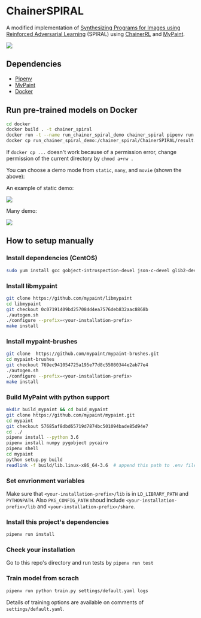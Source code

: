 # ChainerSPIRAL

A modified implementation of [Synthesizing Programs for Images using Reinforced Adversarial Learning](https://arxiv.org/abs/1804.01118) (SPIRAL) using [ChainerRL](https://github.com/chainer/chainerrl) and [MyPaint](https://github.com/mypaint/mypaint).

![](images/movie.gif)

## Dependencies

- [Pipenv](https://pipenv.readthedocs.io/en/latest/)
- [MyPaint](https://github.com/mypaint/mypaint)
- [Docker](https://www.docker.com/)

## Run pre-trained models on Docker

```bash
cd docker
docker build . -t chainer_spiral
docker run -t --name run_chainer_spiral_demo chainer_spiral pipenv run python demo.py movie trained_models/quickdraw/68976000 result.mp4 --without_dataset
docker cp run_chainer_spiral_demo:/chainer_spiral/ChainerSPIRAL/result.mp4 .
```

If `docker cp ...` doesn't work because of a permission error, change permission of the current directory by `chmod a+rw .`

You can choose a demo mode from `static`, `many`, and `movie` (shown the above):

An example of static demo:

![](images/static.png)

Many demo:

![](images/many.png)


## How to setup manually

### Install dependencies (CentOS)

```bash
sudo yum install gcc gobject-introspection-devel json-c-devel glib2-devel git python autoconf intltool gettext libtool swig python-setuptools gettext gcc-c++ python-devel numpy gtk3-devel pygobject3-devel libpng-devel lcms2-devel json-c-devel gtk3 gobject-introspection
```

### Install libmypaint

```bash
git clone https://github.com/mypaint/libmypaint
cd libmypaint
git checkout 0c07191409bd257084d4ea7576deb832aac8868b
./autogen.sh
./configure --prefix=<your-installation-prefix>
make install
```

### Install mypaint-brushes

```bash
git clone  https://github.com/mypaint/mypaint-brushes.git
cd mypaint-brushes
git checkout 769ec941054725a195e77d8c55080344e2ab77e4
./autogen.sh
./configure --prefix=<your-installation-prefix>
make install
```

### Build MyPaint with python support

```bash
mkdir build_mypaint && cd buid_mypaint
git clone https://github.com/mypaint/mypaint.git
cd mypaint
git checkout 57685af8dbd65719d7874bc501094bade85d94e7
cd ../
pipenv install --python 3.6
pipenv install numpy pygobject pycairo
pipenv shell
cd mypaint
python setup.py build
readlink -f build/lib.linux-x86_64-3.6  # append this path to .env file
```

### Set envrionment variables

Make sure that `<your-installation-prefix>/lib` is in `LD_LIBRARY_PATH` and `PYTHONPATH`. Also `PKG_CONFIG_PATH` shoud include `<your-installation-prefix>/lib` and `<your-installation-prefix>/share`.

### Install this project's dependencies

```bash
pipenv run install
```

### Check your installation

Go to this repo's directory and run tests by `pipenv run test`

### Train model from scrach

```bash
pipenv run python train.py settings/default.yaml logs
```

Details of training options are available on comments of `settings/default.yaml`.
